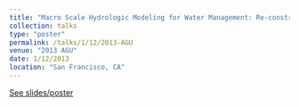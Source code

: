 ```yaml
---
title: "Macro Scale Hydrologic Modeling for Water Management: Re-construction of Large Reservoir Storage Time Series in the Continental U.S."
collection: talks
type: "poster"
permalink: /talks/1/12/2013-AGU
venue: "2013 AGU"
date: 1/12/2013
location: "San Francisco, CA"
---
```


[See slides/poster](https://1drv.ms/b/s!Ao47KtQYIZUrsTnqCvVYETev35X2?e=l031Uf)

